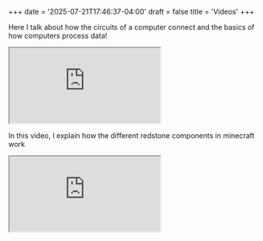 +++
date = '2025-07-21T17:46:37-04:00'
draft = false
title = 'Videos'
+++

Here I talk about how the circuits of a computer connect and the basics of how computers process data!

<iframe src="https://www.youtube.com/embed/b7zmDnH2nks"></iframe>

In this video, I explain how the different redstone components in minecraft work

<iframe src="https://www.youtube.com/embed/4GWhyLnHM3Y"></iframe>
